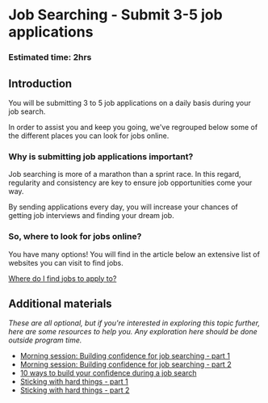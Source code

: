 # Job Searching - Submit 3-5 job applications

### **Estimated time**: 2hrs

## Introduction

You will be submitting 3 to 5 job applications on a daily basis during your job search.

In order to assist you and keep you going, we've regrouped below some of the different places you can look for jobs online.

### Why is submitting job applications important?

Job searching is more of a marathon than a sprint race. In this regard, regularity and consistency are key to ensure job opportunities come your way.

By sending applications every day, you will increase your chances of getting job interviews and finding your dream job.

### So, where to look for jobs online?

You have many options! You will find in the article below an extensive list of websites you can visit to find jobs.

[Where do I find jobs to apply to?](https://github.com/matovu-farid/curriculum-professional-skills/blob/main/job-search/where-do-I-find-jobs-to-apply-to.md)

## Additional materials

_These are all optional, but if you're interested in exploring this topic further, here are some resources to help you. Any exploration here should be done outside program time._

- [Morning session: Building confidence for job searching - part 1](https://github.com/matovu-farid/curriculum-professional-skills/blob/main/job-search/morning%20session-building-confidence-for-job-searching-part1.md)
- [Morning session: Building confidence for job searching - part 2](https://github.com/matovu-farid/curriculum-professional-skills/blob/main/job-search/morning-session-building-confidence-for-job-searching-part2.md)
- [10 ways to build your confidence during a job search](https://interestingengineering.com/10-ways-to-build-your-confidence-during-a-job-search)
- [Sticking with hard things - part 1](https://github.com/matovu-farid/curriculum-professional-skills/blob/main/soft-skills/morning-session-sticking-with-hard-things-part1.md)
- [Sticking with hard things - part 2](https://github.com/matovu-farid/curriculum-professional-skills/blob/main/soft-skills/morning-session-sticking-with-hard-things-part2.md)
